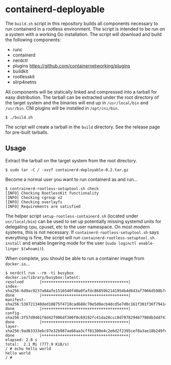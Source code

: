 # containerd-deployable

The `build.sh` script in this repository builds all components necessary to run containerd in a rootless environment. The script is intended to be run on a system with a working Go installation. The script will download and build the following components:

* runc
* containerd
* nerdctl
* plugins <https://github.com/containernetworking/plugins>
* buildkit
* rootlesskit
* slirp4netns

All components will be statically linked and compressed into a tarball
for easy distribution. The tarball can be extracted under the root
directory of the target system and the binaries will end up in
`/usr/local/bin` and `/usr/bin`. CNI plugins will be installed in
`/opt/cni/bin`.

```console
$ ./build.sh
```

The script will create a tarball in the `build` directory. See the
release page for pre-built tarballs.

## Usage

Extract the tarball on the target system from the root directory.

```console
$ sudo tar -C / -xvzf containerd-deployable-0.2.tar.gz
```

Become a normal user you want to run containerd as and run...

```console
$ contrainerd-rootless-setuptool.sh check
[INFO] Checking RootlessKit functionality
[INFO] Checking cgroup v2
[INFO] Checking overlayfs
[INFO] Requirements are satisfied
```

The helper script `setup-rootless-containerd.sh` (located under
`usr/local/bin`) can be used to set up potentially missing systemd
units for delegating cpu, cpuset, etc to the user namespace. On most
modern systems, this is not necessary. If
`containerd-rootless-setuptool.sh` says everything is fine, the script
will run `containerd-rootless-setuptool.sh install` and enable
lingering mode for the user (`sudo loginctl enable-linger $(whoami)`).

When complete, you should be able to run a container image from
`docker.io`...

```console
$ nerdctl run --rm -ti busybox
docker.io/library/busybox:latest:                                                 resolved       |++++++++++++++++++++++++++++++++++++++| 
index-sha256:6d9ac9237a84afe1516540f40a0fafdc86859b2141954b4d643af7066d598b74:    done           |++++++++++++++++++++++++++++++++++++++| 
manifest-sha256:538721340ded10875f4710cad688c70e5d0ecb4dcd5e7d0c161f301f36f79414: done           |++++++++++++++++++++++++++++++++++++++| 
config-sha256:3f57d9401f8d42f986df300f0c69192fc41da28ccc8d797829467780db3dd741:   done           |++++++++++++++++++++++++++++++++++++++| 
layer-sha256:9ad63333ebc97e32b987ae66aa3cff81300e4c2e6d2f2395cef8a3ae18b249fe:    done           |++++++++++++++++++++++++++++++++++++++| 
elapsed: 2.8 s                                                                    total:  2.1 Mi (777.9 KiB/s)                                     
/ # echo hello world
hello world
/ # 
```
